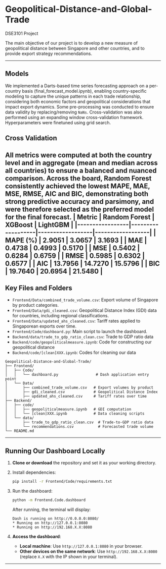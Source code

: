 # Geopolitical-Distance-and-Global-Trade  
DSE3101 Project  

The main objective of our project is to develop a new measure of geopolitical distance between Singapore and other countries, and to provide export strategy recommendations.

---

## Models  
We implemented a Darts-based time series forecasting approach on a per-country basis (final_forecast_model.ipynb),      enabling country-specific modeling to capture the unique patterns in each trade relationship, considering both          economic factors and geopolitical considerations that impact export dynamics. Some pre-processing was conducted to      ensure data validity by replacing/removing `NaNs`. Cross-validation was also performed using an expanding window        cross-validation framework. Hyperparameters were finetuned using grid search.

## Cross Validation
All metrics were computed at both the country level and in aggregate (mean and median across all countries) to ensure a balanced and nuanced comparison. Across the board, Random Forest consistently achieved the lowest MAPE, MAE, MSE, RMSE, AIC and BIC, demonstrating both strong predictive accuracy and parsimony, and were therefore selected as the preferred model for the final forecast. 
| Metric          | Random Forest     | XGBoost          | LightGBM         |
|-----------------|-------------------|------------------|------------------|
| **MAPE (%)**    | **2.9051**        | 3.0657           | 3.1693           |
| **MAE**         | **0.4738**        | 0.4993           | 0.5170           |
| **MSE**         | **0.5402**        | 0.6284           | 0.6759           |
| **RMSE**        | **0.5985**        | 0.6302           | 0.6577           |
| **AIC**         | **13.7956**       | 14.7270          | 15.5796          |
| **BIC**         | **19.7640**       | 20.6954          | 21.5480          |
---


## Key Files and Folders  
- `Frontend/Data/combined_trade_volume.csv`: Export volume of Singapore by product categories.  
- `Frontend/Data/gdi_cleaned.csv`: Geopolitical Distance Index (GDI) data for countries, including regional classifications.  
- `Frontend/Data/updated_ahs_cleaned.csv`: Tariff rates applied to Singaporean exports over time.  
- `Frontend/Code/dashboard.py`: Main script to launch the dashboard.  
- `Backend/data/trade_to_gdp_ratio_clean.csv`: Trade to GDP ratio data
- `Backend/code/geopoliticalmeasure.ipynb`: Code for constructing our geopolitical distance
- `Backend/code/[clean]XXX.ipynb`: Codes for cleaning our data

```
Geopolitical-Distance-and-Global-Trade/
├── Frontend/
│   ├── Code/
│   │   └── dashboard.py                 # Dash application entry point
│   └── Data/
│       ├── combined_trade_volume.csv   # Export volumes by product
│       ├── gdi_cleaned.csv             # Geopolitical Distance Index
│       ├── updated_ahs_cleaned.csv     # Tariff rates over time
├── Backend/
│   ├── code/
│   │   ├── geopoliticalmeasure.ipynb   # GDI computation
│   │   └── [clean]XXX.ipynb            # Data cleaning scripts
│   └── data/
│       ├── trade_to_gdp_ratio_clean.csv  # Trade-to-GDP ratio data
│       └── recommendations.csv           # Forecasted trade volume
└── README.md
```
---

## Running Our Dashboard Locally  

1. **Clone or download** the repository and set it as your working directory.  

2. Install dependencies:  
   ```bash  
   pip install -r Frontend/Code/requirements.txt  
   ```  

3. Run the dashboard:  
   ```bash  
   python -m Frontend.Code.dashboard  
   ```  

   After running, the terminal will display:  
   ```  
   Dash is running on http://0.0.0.0:8080/  
   * Running on http://127.0.0.1:8080  
   * Running on http://192.168.X.X:8080  
   ```  

4. **Access the dashboard**:  
   - **Local machine**: Use `http://127.0.0.1:8080` in your browser.  
   - **Other devices on the same network**: Use `http://192.168.X.X:8080` (replace `X.X` with the IP shown in your terminal).  

---
